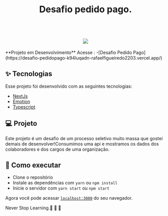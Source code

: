 <h1 align="center" >
Desafio pedido pago.
</h1>



<br>

<h1 align="center" >



  <img  src="[https://user-images.githubusercontent.com/60237326/164804926-bd9f9015-34cd-45b5-abde-6250366baab3.png](https://user-images.githubusercontent.com/60237326/170887612-273b5fee-a887-4911-8718-0ed4051f307f.png)"/>
  


  
  
  </h1>
 **Projeto em Desenvolvimento**
 Acesse :  -[Desafio Pedido Pago](https://desafio-pedidopago-k94luqadn-rafaelfigueiredo2203.vercel.app/)




## ✨ Tecnologias

Esse projeto foi desenvolvido com as seguintes tecnologias:

- [NextJs](https://nextjs.org)
- [Emotion](https://emotion.sh/docs/introduction)
- [Typescript](https://www.typescriptlang.org/docs/)


## 💻 Projeto

Este projeto é um desafio de um processo seletivo muito massa que gostei demais de desenvolver!Consumimos uma api e mostramos os dados dos colaboradores e dos cargos de  uma organização.



## 🚀 Como executar

- Clone o repositório
- Instale as dependências com `yarn` ou `npm install`
- Inicie o servidor com `yarn start` ou `npm start`

Agora você pode acessar [`localhost:3000`](http://localhost:3000) do seu navegador.

Never Stop Learning.🚀 🚀 🚀 

